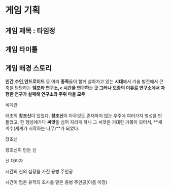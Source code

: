 # 게임 기획

## 게임 제목 : 타임정

## 게임 타이틀

## 게임 배경 스토리

**인간**,**수인**,**안드로이드** 등 여러 **종족**들이 함께 살아가고 있는 **시대**에서 기술 발전에서 큰 축을 담당하는  **템포라 연구소,< 시간을 연구하는 곳 그러나 모종의 이유로 연구소에서 자행한 연구가 실패해 연구소와 주위 마을 모두** 

세계관

태초의 **창조신**이 있었다. **창조신**이 아무것도 존재하지 않는 우주에 여러가지 행성을 만들었고, 한 행성에가다 **씨앗**을 심어 자라게 하니 그 씨앗은 거대한 거목이 되어서, **세계수(세계가 시작하는 나무)**가 되었다.

창조신

창조신이 만든 신

신 대리자

시간의 신의 심장을 가진 용병 주인공  

 시간이 멈춘 유적의 조사를 맡은 용병 주인공(이름 미정)
